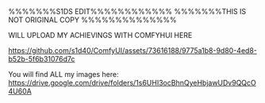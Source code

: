 %%%%%%%S1DS EDIT%%%%%%%%%%%%
%%%%%%%THIS IS NOT ORIGINAL COPY %%%%%%%%%%%%%%



WILL UPLOAD MY ACHIEVINGS WITH COMFYHUI HERE



https://github.com/s1d40/ComfyUI/assets/73616188/9775a1b8-9d80-4ed8-b52b-5f6b31076d7c

You will find ALL my images here:
https://drive.google.com/drive/folders/1s6UHI3ocBhnQyeHbjawUDv9QQcO4U60A
